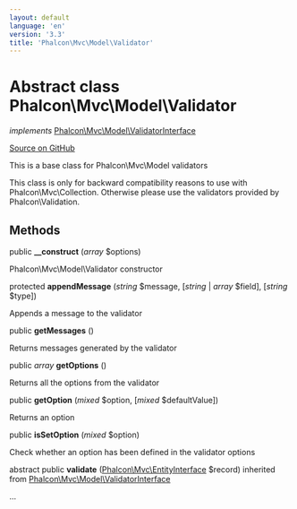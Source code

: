```yaml
---
layout: default
language: 'en'
version: '3.3'
title: 'Phalcon\Mvc\Model\Validator'
---
```

# Abstract class **Phalcon\Mvc\Model\Validator**

*implements* [Phalcon\Mvc\Model\ValidatorInterface](/3.3/en/api/Phalcon_Mvc_Model_ValidatorInterface)

<a href="https://github.com/phalcon/cphalcon/tree/v3.3.0/phalcon/mvc/model/validator.zep" class="btn btn-default btn-sm">Source on GitHub</a>

This is a base class for Phalcon\Mvc\Model validators

This class is only for backward compatibility reasons to use with Phalcon\Mvc\Collection.
Otherwise please use the validators provided by Phalcon\Validation.


## Methods
public  **__construct** (*array* $options)

Phalcon\Mvc\Model\Validator constructor



protected  **appendMessage** (*string* $message, [*string* | *array* $field], [*string* $type])

Appends a message to the validator



public  **getMessages** ()

Returns messages generated by the validator



public *array* **getOptions** ()

Returns all the options from the validator



public  **getOption** (*mixed* $option, [*mixed* $defaultValue])

Returns an option



public  **isSetOption** (*mixed* $option)

Check whether an option has been defined in the validator options



abstract public  **validate** ([Phalcon\Mvc\EntityInterface](/3.3/en/api/Phalcon_Mvc_EntityInterface) $record) inherited from [Phalcon\Mvc\Model\ValidatorInterface](/3.3/en/api/Phalcon_Mvc_Model_ValidatorInterface)

...


